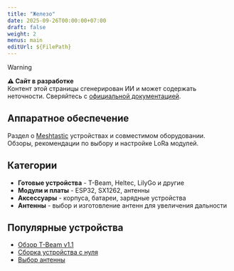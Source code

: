 ```yaml
---
title: "Железо"
date: 2025-09-26T00:00:00+07:00
draft: false
weight: 2
menus: main
editUrl: ${FilePath}
---
```

> [!WARNING]
> **⚠️ Сайт в разработке**  
> Контент этой страницы сгенерирован ИИ и может содержать неточности. Сверяйтесь с [официальной документацией](https://meshtastic.org/docs/).

## Аппаратное обеспечение

Раздел о [Meshtastic](https://meshtastic.org/) устройствах и совместимом оборудовании. Обзоры, рекомендации по выбору и настройке LoRa модулей.

## Категории

- **Готовые устройства** - T-Beam, Heltec, LilyGo и другие
- **Модули и платы** - ESP32, SX1262, антенны
- **Аксессуары** - корпуса, батареи, зарядные устройства
- **Антенны** - выбор и изготовление антенн для увеличения дальности

## Популярные устройства

- [Обзор T-Beam v1.1](/hardware/tbeam/)
- [Сборка устройства с нуля](/hardware/sborka/)
- [Выбор антенны](/hardware/antenna/)
